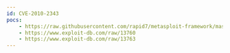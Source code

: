 ```yaml
---
id: CVE-2010-2343
pocs:
    - https://raw.githubusercontent.com/rapid7/metasploit-framework/master/modules/exploits/windows/fileformat/easycdda_pls_bof.rb
    - https://www.exploit-db.com/raw/13760
    - https://www.exploit-db.com/raw/13763
---
```

